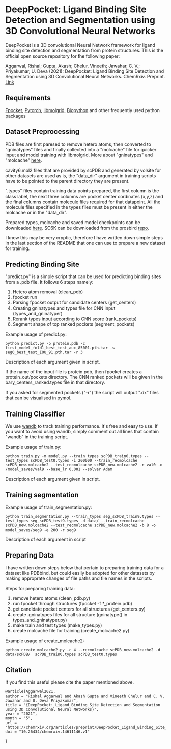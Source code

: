 # DeepPocket: Ligand Binding Site Detection and Segmentation using 3D Convolutional Neural Networks

DeepPocket is a 3D convolutional Neural Network framework for ligand binding site detection and segmentation from protein structures. This is the official open source repository for the following paper:

Aggarwal, Rishal; Gupta, Akash; Chelur, Vineeth; Jawahar, C. V.; Priyakumar, U. Deva (2021): DeepPocket: Ligand Binding Site Detection and Segmentation using 3D Convolutional Neural Networks. ChemRxiv. Preprint. [Link](https://doi.org/10.26434/chemrxiv.14611146.v1) 

## Requirements

[Fpocket](https://github.com/Discngine/fpocket), [Pytorch](https://pytorch.org/), [libmolgrid](https://github.com/gnina/libmolgrid), [Biopython](https://biopython.org/) and other frequently used python packages

## Dataset Preprocessing

PDB files are first paresed to remove hetero atoms, then converted to "gninatypes" files and finally collected into a "molcache" file for quicker input and model training with libmolgrid. More about "gninatypes" and "molcache" [here](https://github.com/gnina/gnina). 

cavity6.mol2 files that are provided by scPDB and generated by volsite for other datasets are used as is, the "data_dir" argument in training scripts have to be pointed to the parent directory they are present.

".types" files contain training data points prepared, the first column is the class label, the next three columns are pocket center cordinates (x,y,z) and the final columns contain molecule files required for that datapoint. All the molecule files specified in the types files must be present in either the molcache or in the "data_dir". 

Prepared types, molcache and saved model checkpoints can be downloaded [here](https://iiitaphyd-my.sharepoint.com/:f:/g/personal/rishal_aggarwal_research_iiit_ac_in/EoJSrvuiKPlAluOJLjTzfpcBT2fVRdq8Sr4BMmil0_tvHw?e=Kj7reS). SC6K can be downloaded from the prosbird [repo](https://github.com/devalab/prosbird).

I know this may be very cryptic, therefore I have written down simple steps in the last section of the README that one can use to prepare a new dataset for training. 

## Predicting Binding Site

"predict.py" is a simple script that can be used for predicting binding sites from a .pdb file. It follows 6 steps namely:
1) Hetero atom removal (clean_pdb)
2) fpocket run
3) Parsing fpocket output for candidate centers (get_centers)
4) Creating gninatypes and types file for CNN input (types_and_gninatyper)
5) Rerank types input according to CNN score (rank_pockets)
6) Segment shape of top ranked pockets (segment_pockets)

Example usage of predict.py:

    python predict.py -p protein.pdb -c first_model_fold1_best_test_auc_85001.pth.tar -s seg0_best_test_IOU_91.pth.tar -r 3

Description of each argument given in script.

If the name of the input file is protein.pdb, then fpocket creates a protein_out/pockets directory. The CNN ranked pockets will be given in the bary_centers_ranked.types file in that directory. 

If you asked for segmented pockets ("-r") the script will output ".dx" files that can be visualised in pymol. 

## Training Classifier

We use [wandb](https://wandb.ai/site) to track training performance. It's free and easy to use. If you want to avoid using wandb, simply comment out all lines that contain "wandb" in the training script.

Example usage of train.py:

    python train.py -m model.py --train_types scPDB_train0.types --test_types scPDB_test0.types -i 200000 --train_recmolcache scPDB_new.molcache2 --test_recmolcache scPDB_new.molcache2 -r val0 -o /model_saves/val9 --base_lr 0.001 --solver Adam 

Description of each argument given in script.

## Training segmentation

Example usage of train_segmentation.py:

    python train_segmentation.py --train_types seg_scPDB_train9.types --test_types seg_scPDB_test9.types -d data/ --train_recmolcache scPDB_new.molcache2 --test_recmolcache scPDB_new.molcache2 -b 8 -o model_saves/seg9 -e 200 -r seg9
    
Description of each argument in script

## Preparing Data

I have written down steps below that pertain to preparing training data for a dataset like PDBbind, but could easily be adopted for other datasets by making approprate changes of file paths and file names in the scripts.

Steps for preparing training data:

1) remove hetero atoms (clean_pdb.py)
2) run fpocket through structures (fpocket -f *_protein.pdb)
3) get candidate pocket centers for all structures (get_centers.py)
4) create .gninatypes files for all structure (gninatype() in types_and_gninatyper.py)
5) make train and test types (make_types.py)
6) create molcache file for training (create_molcache2.py)

Example usage of create_molcache2:

	python create_molcache2.py -c 4 --recmolcache scPDB_new.molcache2 -d data/scPDB/  scPDB_train0.types scPDB_test0.types

## Citation

If you find this useful please cite the paper mentioned above.

	@article{Aggarwal2021,
	author = "Rishal Aggarwal and Akash Gupta and Vineeth Chelur and C. V. Jawahar and U. Deva Priyakumar",
	title = "{DeepPocket: Ligand Binding Site Detection and Segmentation using 3D Convolutional Neural Networks}",
	year = "2021",
	month = "5",
	url = "https://chemrxiv.org/articles/preprint/DeepPocket_Ligand_Binding_Site_Detection_and_Segmentation_using_3D_Convolutional_Neural_Networks/14611146",
	doi = "10.26434/chemrxiv.14611146.v1"
}
